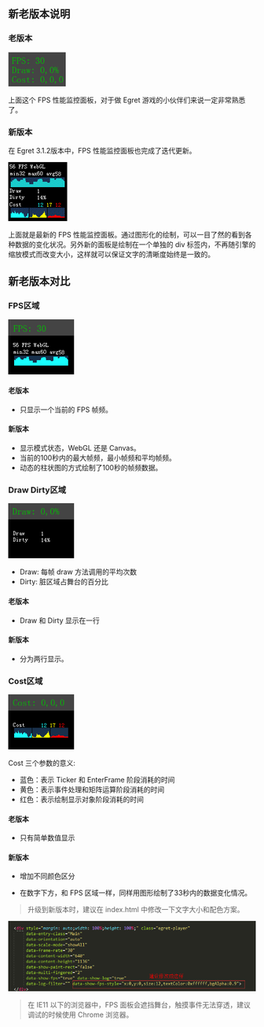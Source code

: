 ## 新老版本说明

### 老版本
![](575e37bc1da57.png)

上面这个 FPS 性能监控面板，对于做 Egret 游戏的小伙伴们来说一定非常熟悉了。

### 新版本
在 Egret 3.1.2版本中，FPS 性能监控面板也完成了迭代更新。

![](575e37bbf2099.gif)

上面就是最新的 FPS 性能监控面板。通过图形化的绘制，可以一目了然的看到各种数据的变化状况。另外新的面板是绘制在一个单独的 div 标签内，不再随引擎的缩放模式而改变大小，这样就可以保证文字的清晰度始终是一致的。


## 新老版本对比 
### FPS区域

![](575e37bba2934.png)

#### 老版本

* 只显示一个当前的 FPS 帧频。

#### 新版本

* 显示模式状态，WebGL 还是 Canvas。
* 当前的100秒内的最大帧频，最小帧频和平均帧频。
* 动态的柱状图的方式绘制了100秒的帧频数据。


### Draw Dirty区域

![](575e37bbafb14.png)

* Draw: 每帧 draw 方法调用的平均次数
* Dirty: 脏区域占舞台的百分比

#### 老版本

* Draw 和 Dirty 显示在一行

#### 新版本

* 分为两行显示。

### Cost区域

![](575e37bbbf212.png)

Cost 三个参数的意义:

* 蓝色：表示 Ticker 和 EnterFrame 阶段消耗的时间
* 黄色：表示事件处理和矩阵运算阶段消耗的时间
* 红色：表示绘制显示对象阶段消耗的时间

#### 老版本

* 只有简单数值显示

#### 新版本

* 增加不同颜色区分

* 在数字下方，和 FPS 区域一样，同样用图形绘制了33秒内的数据变化情况。

> 升级到新版本时，建议在 index.html 中修改一下文字大小和配色方案。

![](575e37bc3eefb.png)

> 在 IE11 以下的浏览器中，FPS 面板会遮挡舞台，触摸事件无法穿透，建议调试的时候使用 Chrome 浏览器。









